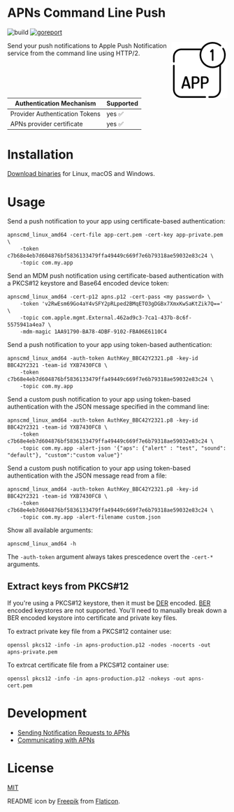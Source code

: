 APNs Command Line Push
===================================================

![build](https://github.com/petarov/apns-push-cmd/workflows/CI%20Build/badge.svg)
[![goreport](https://goreportcard.com/badge/github.com/petarov/apns-push-cmd)](https://goreportcard.com/report/github.com/petarov/apns-push-cmd)

<img align="right" src="apnsicon.png"> Send your push notifications to Apple Push Notification service from the command line using HTTP/2.

Authentication Mechanism         | Supported
---------------------------------|------------------------
 Provider Authentication Tokens  | yes :white_check_mark:
 APNs provider certificate       | yes :white_check_mark:

# Installation

[Download binaries](https://github.com/petarov/apns-push-cmd/releases/tag/latest) for Linux, macOS and Windows.

# Usage

Send a push notification to your app using certificate-based authentication:

    apnscmd_linux_amd64 -cert-file app-cert.pem -cert-key app-private.pem \
        -token c7b68e4eb7d604876bf5836133479ffa49449c669f7e6b79318ae59032e83c24 \
        -topic com.my.app

Send an MDM push notification using certificate-based authentication with a PKCS#12 keystore and Base64 encoded device token:

    apnscmd_linux_amd64 -cert-p12 apns.p12 -cert-pass <my password> \
        -token 'v2RwEsm69Go4aY4vSFY2pRLped2BMqETO3gDGBx7XmxKwSaKtZik7Q==' \
        -topic com.apple.mgmt.External.462ad9c3-7ca1-437b-8c6f-5575941a4ea7 \
        -mdm-magic 1AA91790-BA78-4DBF-9102-FBA06E6110C4

Send a push notification to your app using token-based authentication:

    apnscmd_linux_amd64 -auth-token AuthKey_BBC42Y2321.p8 -key-id BBC42Y2321 -team-id YXB7430FC8 \
        -token c7b68e4eb7d604876bf5836133479ffa49449c669f7e6b79318ae59032e83c24 \
        -topic com.my.app

Send a custom push notification to your app using token-based authentication with the JSON message specified in the command line:

    apnscmd_linux_amd64 -auth-token AuthKey_BBC42Y2321.p8 -key-id BBC42Y2321 -team-id YXB7430FC8 \
        -token c7b68e4eb7d604876bf5836133479ffa49449c669f7e6b79318ae59032e83c24 \
        -topic com.my.app -alert-json '{"aps": {"alert" : "test", "sound": "default"}, "custom":"custom value"}'


Send a custom push notification to your app using token-based authentication with the JSON message read from a file:

    apnscmd_linux_amd64 -auth-token AuthKey_BBC42Y2321.p8 -key-id BBC42Y2321 -team-id YXB7430FC8 \
        -token c7b68e4eb7d604876bf5836133479ffa49449c669f7e6b79318ae59032e83c24 \
        -topic com.my.app -alert-filename custom.json


Show all available arguments:

    apnscmd_linux_amd64 -h

The `-auth-token` argument always takes prescedence overt the `-cert-*` arguments.

## Extract keys from PKCS#12

If you're using a PKCS#12 keystore, then it must be [DER](https://en.wikipedia.org/wiki/X.690#DER_encoding) encoded. [BER](https://en.wikipedia.org/wiki/X.690#BER_encoding) encoded keystores are not supported. You'll need to manually break down a BER encoded keystore into certificate and private key files.

To extract private key file from a PKCS#12 container use:

    openssl pkcs12 -info -in apns-production.p12 -nodes -nocerts -out apns-private.pem

To extrcat certificate file from a PKCS#12 container use:

    openssl pkcs12 -info -in apns-production.p12 -nokeys -out apns-cert.pem

# Development

  - [Sending Notification Requests to APNs](https://developer.apple.com/documentation/usernotifications/setting_up_a_remote_notification_server/sending_notification_requests_to_apns/)
  - [Communicating with APNs](https://developer.apple.com/library/archive/documentation/NetworkingInternet/Conceptual/RemoteNotificationsPG/CommunicatingwithAPNs.html)

# License

[MIT](LICENSE)

README icon by [Freepik](http://www.freepik.com/) from [Flaticon](https://www.flaticon.com/).
